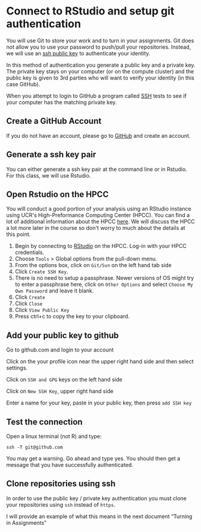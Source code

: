# Connect to RStudio and setup git authentication
You will use Git to store your work and to turn in your assignments. Git does not allow you to use your password to push/pull your repositories. Instead, we will use an [ssh public key](https://help.ubuntu.com/community/SSH/OpenSSH/Keys) to authenticate your identity.

In this method of authentication you generate a public key and a private key. The private key stays on your computer (or on the compute cluster) and the public key is given to 3rd parties who will want to verify your identity (in this case GitHub).

When you attempt to login to GitHub a program called [SSH](https://help.ubuntu.com/community/SSH) tests to see if your computer has the matching private key.

## Create a GitHub Account
If you do not have an account, please go to [GitHub](https://github.com) and create an account.

## Generate a ssh key pair
You can either generate a ssh key pair at the command line or in Rstudio. For this class, we will use Rstudio.

## Open Rstudio on the HPCC
You will conduct a good portion of your analysis using an RStudio instance using UCR's High-Preformance Computing Center (HPCC). You can find a lot of additional information about the HPCC [here](https://hpcc.ucr.edu). We will discuss the HPCC a lot more later in the course so don't worry to much about the details at this point. 

1. Begin by connecting to [RStudio](https://rstudio.hpcc.ucr.edu) on the HPCC. Log-in with your HPCC credentials.
2. Choose `Tools` > Global options from the pull-down menu.
3. From the options box, click on `Git/Svn` on the left hand tab side
4. Click `Create SSH Key`.
5. There is no need to setup a passphrase. Newer versions of OS might try to enter a passphrase here, click on `Other Options` and select `Choose My Own Password` and leave it blank.
6. Click `Create`
7. Click `Close`
8. Click `View Public Key`
9. Press ctrl+c to copy the key to your clipboard.

## Add your public key to github
Go to github.com and login to your account

Click on the your profile icon near the upper right hand side and then select settings.

Click on `SSH and GPG` keys on the left hand side

Click on `New SSH Key`, upper right hand side

Enter a name for your key, paste in your public key, then press `add SSH key`

## Test the connection
Open a linux terminal (not R) and type:
```
ssh -T git@github.com
```
You may get a warning. Go ahead and type yes. You should then get a message that you have successfully authenticated.

## Clone repositories using ssh
In order to use the public key / private key authentication you must clone your repositories using `ssh` instead of `https`.

I will provide an example of what this means in the next document “Turning in Assignments”

